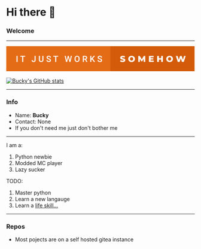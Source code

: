 # Hi there 👋
### Welcome
----

[![itJustWorks!](svg/it-just-works-somehow.svg)](https://github.com/Stinky-c/Stinky-c)

[![Bucky's GitHub stats](https://github-readme-stats.vercel.app/api?username=stinky-c&count_private=true&show_icons=true&bg_color=10,3c3c3c,464646&icon_color=589ca8&text_color=7faeb8&title_color=ff7600)](https://github.com/anuraghazra/github-readme-stats)

----
### Info

- Name: **Bucky**
- Contact: None
- If you don't need me just don't bother me

----

I am a:
1. Python newbie
1. Modded MC player
1. Lazy sucker 

TODO:
1. Master python
1. Learn a new langauge 
1. Learn a [life skill...](https://www.google.com/search?q=how+to+be+productive)

----
### Repos
- Most pojects are on a self hosted gitea instance
